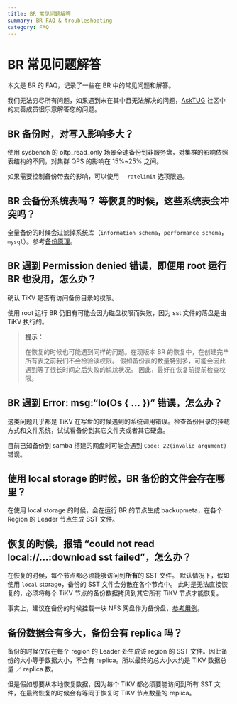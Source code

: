 ```yaml
---
title: BR 常见问题解答
summary: BR FAQ & troubleshooting
category: FAQ
---
```

 
# BR 常见问题解答
 
本文是 BR 的 FAQ，记录了一些在 BR 中的常见问题和解答。
 
我们无法穷尽所有问题，如果遇到未在其中且无法解决的问题，[AskTUG](http://asktug.com) 社区中的友善成员很乐意解答您的问题。
 
## BR 备份时，对写入影响多大？
 
使用 sysbench 的 oltp_read_only 场景全速备份到非服务盘，对集群的影响依照表结构的不同，对集群 QPS 的影响在 15%~25% 之间。
 
如果需要控制备份带去的影响，可以使用 `--ratelimit` 选项限速。
 
## BR 会备份系统表吗？ 等恢复的时候，这些系统表会冲突吗？
 
全量备份的时候会过滤掉系统库（`information_schema`，`performance_schema`，`mysql`）。参考[备份原理](/br/backup-and-restore-tool.md#备份原理)。
 
## BR 遇到 Permission denied 错误，即便用 root 运行 BR 也没用，怎么办？
 
确认 TiKV 是否有访问备份目录的权限。
 
使用 root 运行 BR 仍旧有可能会因为磁盘权限而失败，因为 sst 文件的落盘是由 TiKV 执行的。
 
> **提示：**
>
> 在恢复的时候也可能遇到同样的问题。在现版本 BR 的恢复中，在创建完毕所有表之前我们不会检验读权限。
> 假如备份表的数量特别多，可能会因此遇到等了很长时间之后失败的尴尬状况。
> 因此，最好在恢复前提前检查权限。
 
## BR 遇到 Error: msg:“Io(Os { ... })” 错误，怎么办？
 
这类问题几乎都是 TiKV 在写盘的时候遇到的系统调用错误。检查备份目录的挂载方式和文件系统，试试看备份到其它文件夹或者其它硬盘。
 
目前已知备份到 samba 搭建的网盘时可能会遇到 `Code: 22(invalid argument)` 错误。
 
## 使用 local storage 的时候，BR 备份的文件会存在哪里？
 
在使用 local storage 的时候，会在运行 BR 的节点生成 backupmeta，在各个 Region 的 Leader 节点生成 SST 文件。
 
## 恢复的时候，报错 “could not read local://...:download sst failed”，怎么办？
 
在恢复的时候，每个节点都必须能够访问到**所有**的 SST 文件。
默认情况下，假如使用 `local` storage，备份的 SST 文件会分散在各个节点中。
此时是无法直接恢复的，必须将每个 TiKV 节点的备份数据拷贝到其它所有 TiKV 节点才能恢复。
 
事实上，建议在备份的时候挂载一块 NFS 网盘作为备份盘，[参考用例](/br/backup-and-restore-use-cases.md#将单表数据备份到网络盘推荐)。
 
## 备份数据会有多大，备份会有 replica 吗？
 
备份的时候仅仅在每个 region 的 Leader 处生成该 region 的 SST 文件。因此备份的大小等于数据大小，不会有 replica。所以最终的总大小大约是 TiKV 数据总量 ／ replica 数。
 
但是假如想要从本地恢复数据，因为每个 TiKV 都必须要能访问到所有 SST 文件，在最终恢复的时候会有等同于恢复时 TiKV 节点数量的 replica。
